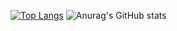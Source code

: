 [![Top Langs](https://github-readme-stats.vercel.app/api/top-langs/?username=erick-lucio&langs_count=7)](https://github.com/anuraghazra/github-readme-stats)
![Anurag's GitHub stats](https://github-readme-stats.vercel.app/api?username=erick-lucio&show_icons=true&theme=radical&include_all_commits=true)

